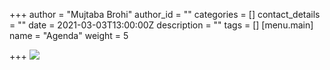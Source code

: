 +++
author = "Mujtaba Brohi"
author_id = ""
categories = []
contact_details = ""
date = 2021-03-03T13:00:00Z
description = ""
tags = []
[menu.main]
name = "Agenda"
weight = 5

+++
![](/images/agenda-melbourne2021.jpg)